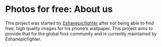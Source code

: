 # Photos for free: About us
This project was started by <a href="https://github.com/Eshanepicfighter.html" title="Github Page">Eshanepicfighter</a> after not being able to find free, high quality images for his phone's wallpaper. This project aims to provide that for the global foss community and is currently maintained by Eshanepicfighter.
